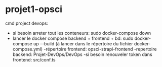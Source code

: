 # projet1-opsci
cmd project devops:
- si besoin arreter tout les conteneurs: sudo docker-compose down
- lancer le docker compose backend + frontend + bd: sudo docker-compose up --build (à lancer dans le répertoire du fichier docker-compose.yml)
-répertoire frontend: opsci-strapi-frontend
-repertoire backend: Projet-DevOps/DevOps
-si besoin renouveler token dans frontend: src/conf.ts

